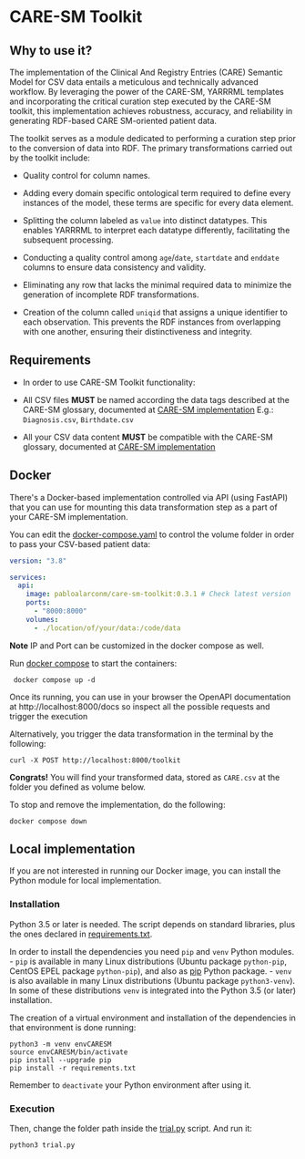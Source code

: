 # CARE-SM Toolkit

## Why to use it?

The implementation of the Clinical And Registry Entries (CARE) Semantic Model for CSV data entails a meticulous and technically advanced workflow. By leveraging the power of the CARE-SM, YARRRML templates and incorporating the critical curation step executed by the CARE-SM toolkit, this implementation achieves robustness, accuracy, and reliability in generating RDF-based CARE SM-oriented patient data.

The toolkit serves as a module dedicated to performing a curation step prior to the conversion of data into RDF. The primary transformations carried out by the toolkit include:

* Quality control for column names.

* Adding every domain specific ontological term required to define every instances of the model, these terms are specific for every data element.

* Splitting the column labeled as `value` into distinct datatypes. This enables YARRRML to interpret each datatype differently, facilitating the subsequent processing.

* Conducting a quality control among `age`/`date`, `startdate` and `enddate` columns to ensure data consistency and validity.

* Eliminating any row that lacks the minimal required data to minimize the generation of incomplete RDF transformations.

* Creation of the column called `uniqid` that assigns a unique identifier to each observation. This prevents the RDF instances from overlapping with one another, ensuring their distinctiveness and integrity.

## Requirements 

* In order to use CARE-SM Toolkit functionality:
* All CSV files **MUST** be named according the data tags described at the CARE-SM glossary, documented at [CARE-SM implementation](https://github.com/CARE-SM/CARE-SM-Implementation/blob/main/CSV/README.md) E.g.: `Diagnosis.csv`, `Birthdate.csv`

 * All your CSV data content **MUST** be compatible with the CARE-SM glossary, documented at [CARE-SM implementation](https://github.com/CARE-SM/CARE-SM-Implementation/blob/main/CSV/README.md)


## Docker

There's a Docker-based implementation controlled via API (using FastAPI) that you can use for mounting this data transformation step as a part of your CARE-SM implementation.

You can edit the [docker-compose.yaml](https://github.com/CARE-SM/CARE-SM-Toolkit/blob/main/toolkit/API/docker-compose.yaml) to control the volume folder in order to pass your CSV-based patient data:

```yaml
version: "3.8"

services:
  api:
    image: pabloalarconm/care-sm-toolkit:0.3.1 # Check latest version
    ports:
      - "8000:8000"
    volumes:
      - ./location/of/your/data:/code/data
```

**Note** IP and Port can be customized in the docker compose as well.

Run [docker compose](https://docs.docker.com/compose/) to start the containers:

``` 
 docker compose up -d
```

Once its running, you can use in your browser the OpenAPI documentation at http://localhost:8000/docs so inspect all the possible requests and trigger the execution

Alternatively, you trigger the data transformation in the terminal by the following:

```
curl -X POST http://localhost:8000/toolkit
```
 
**Congrats!** You will find your transformed data, stored as `CARE.csv` at the folder you defined as volume below.

To stop and remove the implementation, do the following:

```
docker compose down
```

## Local implementation

If you are not interested in running our Docker image, you can install the Python module for local implementation.

###  Installation
 
Python 3.5 or later is needed. The script depends on standard libraries, plus the ones declared in [requirements.txt](https://github.com/CARE-SM/CARE-SM-Toolkit/blob/main/requirements.txt).
 
In order to install the dependencies you need `pip` and `venv` Python modules.
    - `pip` is available in many Linux distributions (Ubuntu package `python-pip`, CentOS EPEL package `python-pip`), and also as [pip](https://pip.pypa.io/en/stable/) Python package.
    - `venv` is also available in many Linux distributions (Ubuntu package `python3-venv`). In some of these distributions `venv` is integrated into the Python 3.5 (or later) installation.

The creation of a virtual environment and installation of the dependencies in that environment is done running:

```
python3 -m venv envCARESM
source envCARESM/bin/activate
pip install --upgrade pip
pip install -r requirements.txt
```

Remember to `deactivate` your Python environment after using it.

###  Execution

Then, change the folder path inside the [trial.py](https://github.com/CARE-SM/CARE-SM-Toolkit/blob/main/trial.py) script. And run it:

```
python3 trial.py
```
